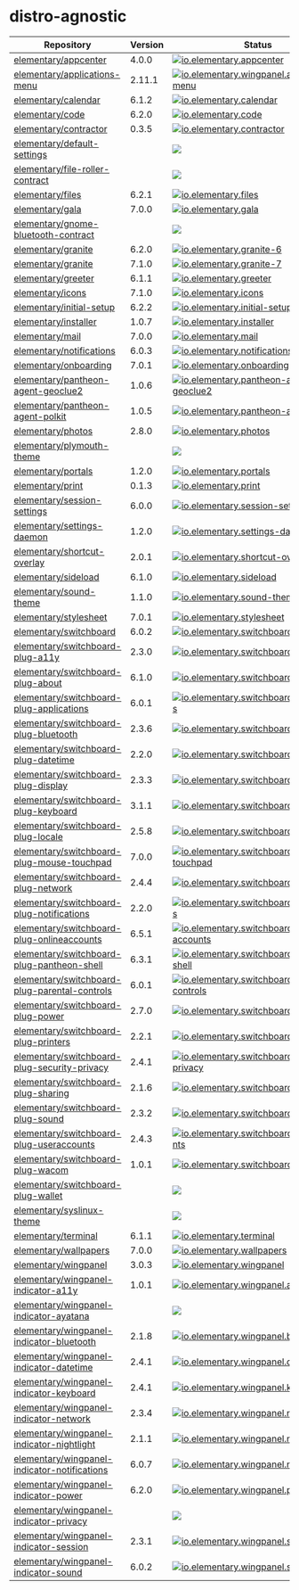 # distro-agnostic

| Repository | Version | Status | Ubuntu package name | Recipe |
| ---------- | ------- | ------ | ------------------- | ------ |
| [elementary/appcenter](https://github.com/elementary/appcenter) | 4.0.0 | [![io.elementary.appcenter](https://github.com/meisenzahl/distro-agnostic/actions/workflows/io.elementary.appcenter@ubuntu:22.04.yml/badge.svg)](https://github.com/meisenzahl/distro-agnostic/actions/workflows/io.elementary.appcenter@ubuntu:22.04.yml) |appcenter | [io.elementary.appcenter](packages/io.elementary.appcenter.yml) |
| [elementary/applications-menu](https://github.com/elementary/applications-menu) | 2.11.1 | [![io.elementary.wingpanel.applications-menu](https://github.com/meisenzahl/distro-agnostic/actions/workflows/io.elementary.wingpanel.applications-menu@ubuntu:22.04.yml/badge.svg)](https://github.com/meisenzahl/distro-agnostic/actions/workflows/io.elementary.wingpanel.applications-menu@ubuntu:22.04.yml) |slingshot-launcher | [io.elementary.wingpanel.applications-menu](packages/io.elementary.wingpanel.applications-menu.yml) |
| [elementary/calendar](https://github.com/elementary/calendar) | 6.1.2 | [![io.elementary.calendar](https://github.com/meisenzahl/distro-agnostic/actions/workflows/io.elementary.calendar@ubuntu:22.04.yml/badge.svg)](https://github.com/meisenzahl/distro-agnostic/actions/workflows/io.elementary.calendar@ubuntu:22.04.yml) |maya-calendar | [io.elementary.calendar](packages/io.elementary.calendar.yml) |
| [elementary/code](https://github.com/elementary/code) | 6.2.0 | [![io.elementary.code](https://github.com/meisenzahl/distro-agnostic/actions/workflows/io.elementary.code@ubuntu:22.04.yml/badge.svg)](https://github.com/meisenzahl/distro-agnostic/actions/workflows/io.elementary.code@ubuntu:22.04.yml) |io.elementary.code | [io.elementary.code](packages/io.elementary.code.yml) |
| [elementary/contractor](https://github.com/elementary/contractor) | 0.3.5 | [![io.elementary.contractor](https://github.com/meisenzahl/distro-agnostic/actions/workflows/io.elementary.contractor@ubuntu:22.04.yml/badge.svg)](https://github.com/meisenzahl/distro-agnostic/actions/workflows/io.elementary.contractor@ubuntu:22.04.yml) |contractor | [io.elementary.contractor](packages/io.elementary.contractor.yml) |
| [elementary/default-settings](https://github.com/elementary/default-settings) |  | [![](https://github.com/meisenzahl/distro-agnostic/actions/workflows/@ubuntu:22.04.yml/badge.svg)](https://github.com/meisenzahl/distro-agnostic/actions/workflows/@ubuntu:22.04.yml) | | [](packages/.yml) |
| [elementary/file-roller-contract](https://github.com/elementary/file-roller-contract) |  | [![](https://github.com/meisenzahl/distro-agnostic/actions/workflows/@ubuntu:22.04.yml/badge.svg)](https://github.com/meisenzahl/distro-agnostic/actions/workflows/@ubuntu:22.04.yml) | | [](packages/.yml) |
| [elementary/files](https://github.com/elementary/files) | 6.2.1 | [![io.elementary.files](https://github.com/meisenzahl/distro-agnostic/actions/workflows/io.elementary.files@ubuntu:22.04.yml/badge.svg)](https://github.com/meisenzahl/distro-agnostic/actions/workflows/io.elementary.files@ubuntu:22.04.yml) |pantheon-files | [io.elementary.files](packages/io.elementary.files.yml) |
| [elementary/gala](https://github.com/elementary/gala) | 7.0.0 | [![io.elementary.gala](https://github.com/meisenzahl/distro-agnostic/actions/workflows/io.elementary.gala@ubuntu:22.04.yml/badge.svg)](https://github.com/meisenzahl/distro-agnostic/actions/workflows/io.elementary.gala@ubuntu:22.04.yml) |gala | [io.elementary.gala](packages/io.elementary.gala.yml) |
| [elementary/gnome-bluetooth-contract](https://github.com/elementary/gnome-bluetooth-contract) |  | [![](https://github.com/meisenzahl/distro-agnostic/actions/workflows/@ubuntu:22.04.yml/badge.svg)](https://github.com/meisenzahl/distro-agnostic/actions/workflows/@ubuntu:22.04.yml) | | [](packages/.yml) |
| [elementary/granite](https://github.com/elementary/granite) | 6.2.0 | [![io.elementary.granite-6](https://github.com/meisenzahl/distro-agnostic/actions/workflows/io.elementary.granite-6@ubuntu:22.04.yml/badge.svg)](https://github.com/meisenzahl/distro-agnostic/actions/workflows/io.elementary.granite-6@ubuntu:22.04.yml) |libgranite6 | [io.elementary.granite-6](packages/io.elementary.granite-6.yml) |
| [elementary/granite](https://github.com/elementary/granite) | 7.1.0 | [![io.elementary.granite-7](https://github.com/meisenzahl/distro-agnostic/actions/workflows/io.elementary.granite-7@ubuntu:22.04.yml/badge.svg)](https://github.com/meisenzahl/distro-agnostic/actions/workflows/io.elementary.granite-7@ubuntu:22.04.yml) |libgranite7 | [io.elementary.granite-7](packages/io.elementary.granite-7.yml) |
| [elementary/greeter](https://github.com/elementary/greeter) | 6.1.1 | [![io.elementary.greeter](https://github.com/meisenzahl/distro-agnostic/actions/workflows/io.elementary.greeter@ubuntu:22.04.yml/badge.svg)](https://github.com/meisenzahl/distro-agnostic/actions/workflows/io.elementary.greeter@ubuntu:22.04.yml) |io.elementary.greeter | [io.elementary.greeter](packages/io.elementary.greeter.yml) |
| [elementary/icons](https://github.com/elementary/icons) | 7.1.0 | [![io.elementary.icons](https://github.com/meisenzahl/distro-agnostic/actions/workflows/io.elementary.icons@ubuntu:22.04.yml/badge.svg)](https://github.com/meisenzahl/distro-agnostic/actions/workflows/io.elementary.icons@ubuntu:22.04.yml) |elementary-icon-theme | [io.elementary.icons](packages/io.elementary.icons.yml) |
| [elementary/initial-setup](https://github.com/elementary/initial-setup) | 6.2.2 | [![io.elementary.initial-setup](https://github.com/meisenzahl/distro-agnostic/actions/workflows/io.elementary.initial-setup@ubuntu:22.04.yml/badge.svg)](https://github.com/meisenzahl/distro-agnostic/actions/workflows/io.elementary.initial-setup@ubuntu:22.04.yml) |io.elementary.initial-setup | [io.elementary.initial-setup](packages/io.elementary.initial-setup.yml) |
| [elementary/installer](https://github.com/elementary/installer) | 1.0.7 | [![io.elementary.installer](https://github.com/meisenzahl/distro-agnostic/actions/workflows/io.elementary.installer@ubuntu:22.04.yml/badge.svg)](https://github.com/meisenzahl/distro-agnostic/actions/workflows/io.elementary.installer@ubuntu:22.04.yml) |io.elementary.installer | [io.elementary.installer](packages/io.elementary.installer.yml) |
| [elementary/mail](https://github.com/elementary/mail) | 7.0.0 | [![io.elementary.mail](https://github.com/meisenzahl/distro-agnostic/actions/workflows/io.elementary.mail@ubuntu:22.04.yml/badge.svg)](https://github.com/meisenzahl/distro-agnostic/actions/workflows/io.elementary.mail@ubuntu:22.04.yml) |io.elementary.mail | [io.elementary.mail](packages/io.elementary.mail.yml) |
| [elementary/notifications](https://github.com/elementary/notifications) | 6.0.3 | [![io.elementary.notifications](https://github.com/meisenzahl/distro-agnostic/actions/workflows/io.elementary.notifications@ubuntu:22.04.yml/badge.svg)](https://github.com/meisenzahl/distro-agnostic/actions/workflows/io.elementary.notifications@ubuntu:22.04.yml) |io.elementary.notifications | [io.elementary.notifications](packages/io.elementary.notifications.yml) |
| [elementary/onboarding](https://github.com/elementary/onboarding) | 7.0.1 | [![io.elementary.onboarding](https://github.com/meisenzahl/distro-agnostic/actions/workflows/io.elementary.onboarding@ubuntu:22.04.yml/badge.svg)](https://github.com/meisenzahl/distro-agnostic/actions/workflows/io.elementary.onboarding@ubuntu:22.04.yml) |io.elementary.onboarding | [io.elementary.onboarding](packages/io.elementary.onboarding.yml) |
| [elementary/pantheon-agent-geoclue2](https://github.com/elementary/pantheon-agent-geoclue2) | 1.0.6 | [![io.elementary.pantheon-agent-geoclue2](https://github.com/meisenzahl/distro-agnostic/actions/workflows/io.elementary.pantheon-agent-geoclue2@ubuntu:22.04.yml/badge.svg)](https://github.com/meisenzahl/distro-agnostic/actions/workflows/io.elementary.pantheon-agent-geoclue2@ubuntu:22.04.yml) |pantheon-agent-geoclue2 | [io.elementary.pantheon-agent-geoclue2](packages/io.elementary.pantheon-agent-geoclue2.yml) |
| [elementary/pantheon-agent-polkit](https://github.com/elementary/pantheon-agent-polkit) | 1.0.5 | [![io.elementary.pantheon-agent-polkit](https://github.com/meisenzahl/distro-agnostic/actions/workflows/io.elementary.pantheon-agent-polkit@ubuntu:22.04.yml/badge.svg)](https://github.com/meisenzahl/distro-agnostic/actions/workflows/io.elementary.pantheon-agent-polkit@ubuntu:22.04.yml) |pantheon-agent-polkit | [io.elementary.pantheon-agent-polkit](packages/io.elementary.pantheon-agent-polkit.yml) |
| [elementary/photos](https://github.com/elementary/photos) | 2.8.0 | [![io.elementary.photos](https://github.com/meisenzahl/distro-agnostic/actions/workflows/io.elementary.photos@ubuntu:22.04.yml/badge.svg)](https://github.com/meisenzahl/distro-agnostic/actions/workflows/io.elementary.photos@ubuntu:22.04.yml) |pantheon-photos | [io.elementary.photos](packages/io.elementary.photos.yml) |
| [elementary/plymouth-theme](https://github.com/elementary/plymouth-theme) |  | [![](https://github.com/meisenzahl/distro-agnostic/actions/workflows/@ubuntu:22.04.yml/badge.svg)](https://github.com/meisenzahl/distro-agnostic/actions/workflows/@ubuntu:22.04.yml) | | [](packages/.yml) |
| [elementary/portals](https://github.com/elementary/portals) | 1.2.0 | [![io.elementary.portals](https://github.com/meisenzahl/distro-agnostic/actions/workflows/io.elementary.portals@ubuntu:22.04.yml/badge.svg)](https://github.com/meisenzahl/distro-agnostic/actions/workflows/io.elementary.portals@ubuntu:22.04.yml) |io.elementary.portals | [io.elementary.portals](packages/io.elementary.portals.yml) |
| [elementary/print](https://github.com/elementary/print) | 0.1.3 | [![io.elementary.print](https://github.com/meisenzahl/distro-agnostic/actions/workflows/io.elementary.print@ubuntu:22.04.yml/badge.svg)](https://github.com/meisenzahl/distro-agnostic/actions/workflows/io.elementary.print@ubuntu:22.04.yml) |io.elementary.print | [io.elementary.print](packages/io.elementary.print.yml) |
| [elementary/session-settings](https://github.com/elementary/session-settings) | 6.0.0 | [![io.elementary.session-settings](https://github.com/meisenzahl/distro-agnostic/actions/workflows/io.elementary.session-settings@ubuntu:22.04.yml/badge.svg)](https://github.com/meisenzahl/distro-agnostic/actions/workflows/io.elementary.session-settings@ubuntu:22.04.yml) |pantheon-xsession-settings | [io.elementary.session-settings](packages/io.elementary.session-settings.yml) |
| [elementary/settings-daemon](https://github.com/elementary/settings-daemon) | 1.2.0 | [![io.elementary.settings-daemon](https://github.com/meisenzahl/distro-agnostic/actions/workflows/io.elementary.settings-daemon@ubuntu:22.04.yml/badge.svg)](https://github.com/meisenzahl/distro-agnostic/actions/workflows/io.elementary.settings-daemon@ubuntu:22.04.yml) |io.elementary.settings-daemon | [io.elementary.settings-daemon](packages/io.elementary.settings-daemon.yml) |
| [elementary/shortcut-overlay](https://github.com/elementary/shortcut-overlay) | 2.0.1 | [![io.elementary.shortcut-overlay](https://github.com/meisenzahl/distro-agnostic/actions/workflows/io.elementary.shortcut-overlay@ubuntu:22.04.yml/badge.svg)](https://github.com/meisenzahl/distro-agnostic/actions/workflows/io.elementary.shortcut-overlay@ubuntu:22.04.yml) |io.elementary.shortcut-overlay | [io.elementary.shortcut-overlay](packages/io.elementary.shortcut-overlay.yml) |
| [elementary/sideload](https://github.com/elementary/sideload) | 6.1.0 | [![io.elementary.sideload](https://github.com/meisenzahl/distro-agnostic/actions/workflows/io.elementary.sideload@ubuntu:22.04.yml/badge.svg)](https://github.com/meisenzahl/distro-agnostic/actions/workflows/io.elementary.sideload@ubuntu:22.04.yml) |io.elementary.sideload | [io.elementary.sideload](packages/io.elementary.sideload.yml) |
| [elementary/sound-theme](https://github.com/elementary/sound-theme) | 1.1.0 | [![io.elementary.sound-theme](https://github.com/meisenzahl/distro-agnostic/actions/workflows/io.elementary.sound-theme@ubuntu:22.04.yml/badge.svg)](https://github.com/meisenzahl/distro-agnostic/actions/workflows/io.elementary.sound-theme@ubuntu:22.04.yml) |io.elementary.sound-theme | [io.elementary.sound-theme](packages/io.elementary.sound-theme.yml) |
| [elementary/stylesheet](https://github.com/elementary/stylesheet) | 7.0.1 | [![io.elementary.stylesheet](https://github.com/meisenzahl/distro-agnostic/actions/workflows/io.elementary.stylesheet@ubuntu:22.04.yml/badge.svg)](https://github.com/meisenzahl/distro-agnostic/actions/workflows/io.elementary.stylesheet@ubuntu:22.04.yml) |io.elementary.stylesheet | [io.elementary.stylesheet](packages/io.elementary.stylesheet.yml) |
| [elementary/switchboard](https://github.com/elementary/switchboard) | 6.0.2 | [![io.elementary.switchboard](https://github.com/meisenzahl/distro-agnostic/actions/workflows/io.elementary.switchboard@ubuntu:22.04.yml/badge.svg)](https://github.com/meisenzahl/distro-agnostic/actions/workflows/io.elementary.switchboard@ubuntu:22.04.yml) |switchboard | [io.elementary.switchboard](packages/io.elementary.switchboard.yml) |
| [elementary/switchboard-plug-a11y](https://github.com/elementary/switchboard-plug-a11y) | 2.3.0 | [![io.elementary.switchboard.a11y](https://github.com/meisenzahl/distro-agnostic/actions/workflows/io.elementary.switchboard.a11y@ubuntu:22.04.yml/badge.svg)](https://github.com/meisenzahl/distro-agnostic/actions/workflows/io.elementary.switchboard.a11y@ubuntu:22.04.yml) |switchboard-plug-a11y | [io.elementary.switchboard.a11y](packages/io.elementary.switchboard.a11y.yml) |
| [elementary/switchboard-plug-about](https://github.com/elementary/switchboard-plug-about) | 6.1.0 | [![io.elementary.switchboard.about](https://github.com/meisenzahl/distro-agnostic/actions/workflows/io.elementary.switchboard.about@ubuntu:22.04.yml/badge.svg)](https://github.com/meisenzahl/distro-agnostic/actions/workflows/io.elementary.switchboard.about@ubuntu:22.04.yml) |switchboard-plug-about | [io.elementary.switchboard.about](packages/io.elementary.switchboard.about.yml) |
| [elementary/switchboard-plug-applications](https://github.com/elementary/switchboard-plug-applications) | 6.0.1 | [![io.elementary.switchboard.applications](https://github.com/meisenzahl/distro-agnostic/actions/workflows/io.elementary.switchboard.applications@ubuntu:22.04.yml/badge.svg)](https://github.com/meisenzahl/distro-agnostic/actions/workflows/io.elementary.switchboard.applications@ubuntu:22.04.yml) |switchboard-plug-applications | [io.elementary.switchboard.applications](packages/io.elementary.switchboard.applications.yml) |
| [elementary/switchboard-plug-bluetooth](https://github.com/elementary/switchboard-plug-bluetooth) | 2.3.6 | [![io.elementary.switchboard.bluetooth](https://github.com/meisenzahl/distro-agnostic/actions/workflows/io.elementary.switchboard.bluetooth@ubuntu:22.04.yml/badge.svg)](https://github.com/meisenzahl/distro-agnostic/actions/workflows/io.elementary.switchboard.bluetooth@ubuntu:22.04.yml) |switchboard-plug-bluetooth | [io.elementary.switchboard.bluetooth](packages/io.elementary.switchboard.bluetooth.yml) |
| [elementary/switchboard-plug-datetime](https://github.com/elementary/switchboard-plug-datetime) | 2.2.0 | [![io.elementary.switchboard.datetime](https://github.com/meisenzahl/distro-agnostic/actions/workflows/io.elementary.switchboard.datetime@ubuntu:22.04.yml/badge.svg)](https://github.com/meisenzahl/distro-agnostic/actions/workflows/io.elementary.switchboard.datetime@ubuntu:22.04.yml) |switchboard-plug-datetime | [io.elementary.switchboard.datetime](packages/io.elementary.switchboard.datetime.yml) |
| [elementary/switchboard-plug-display](https://github.com/elementary/switchboard-plug-display) | 2.3.3 | [![io.elementary.switchboard.display](https://github.com/meisenzahl/distro-agnostic/actions/workflows/io.elementary.switchboard.display@ubuntu:22.04.yml/badge.svg)](https://github.com/meisenzahl/distro-agnostic/actions/workflows/io.elementary.switchboard.display@ubuntu:22.04.yml) |switchboard-plug-display | [io.elementary.switchboard.display](packages/io.elementary.switchboard.display.yml) |
| [elementary/switchboard-plug-keyboard](https://github.com/elementary/switchboard-plug-keyboard) | 3.1.1 | [![io.elementary.switchboard.keyboard](https://github.com/meisenzahl/distro-agnostic/actions/workflows/io.elementary.switchboard.keyboard@ubuntu:22.04.yml/badge.svg)](https://github.com/meisenzahl/distro-agnostic/actions/workflows/io.elementary.switchboard.keyboard@ubuntu:22.04.yml) |switchboard-plug-keyboard | [io.elementary.switchboard.keyboard](packages/io.elementary.switchboard.keyboard.yml) |
| [elementary/switchboard-plug-locale](https://github.com/elementary/switchboard-plug-locale) | 2.5.8 | [![io.elementary.switchboard.locale](https://github.com/meisenzahl/distro-agnostic/actions/workflows/io.elementary.switchboard.locale@ubuntu:22.04.yml/badge.svg)](https://github.com/meisenzahl/distro-agnostic/actions/workflows/io.elementary.switchboard.locale@ubuntu:22.04.yml) |switchboard-plug-locale | [io.elementary.switchboard.locale](packages/io.elementary.switchboard.locale.yml) |
| [elementary/switchboard-plug-mouse-touchpad](https://github.com/elementary/switchboard-plug-mouse-touchpad) | 7.0.0 | [![io.elementary.switchboard.mouse-touchpad](https://github.com/meisenzahl/distro-agnostic/actions/workflows/io.elementary.switchboard.mouse-touchpad@ubuntu:22.04.yml/badge.svg)](https://github.com/meisenzahl/distro-agnostic/actions/workflows/io.elementary.switchboard.mouse-touchpad@ubuntu:22.04.yml) |switchboard-plug-mouse-touchpad | [io.elementary.switchboard.mouse-touchpad](packages/io.elementary.switchboard.mouse-touchpad.yml) |
| [elementary/switchboard-plug-network](https://github.com/elementary/switchboard-plug-network) | 2.4.4 | [![io.elementary.switchboard.networking](https://github.com/meisenzahl/distro-agnostic/actions/workflows/io.elementary.switchboard.networking@ubuntu:22.04.yml/badge.svg)](https://github.com/meisenzahl/distro-agnostic/actions/workflows/io.elementary.switchboard.networking@ubuntu:22.04.yml) |switchboard-plug-networking | [io.elementary.switchboard.networking](packages/io.elementary.switchboard.networking.yml) |
| [elementary/switchboard-plug-notifications](https://github.com/elementary/switchboard-plug-notifications) | 2.2.0 | [![io.elementary.switchboard.notifications](https://github.com/meisenzahl/distro-agnostic/actions/workflows/io.elementary.switchboard.notifications@ubuntu:22.04.yml/badge.svg)](https://github.com/meisenzahl/distro-agnostic/actions/workflows/io.elementary.switchboard.notifications@ubuntu:22.04.yml) |switchboard-plug-notifications | [io.elementary.switchboard.notifications](packages/io.elementary.switchboard.notifications.yml) |
| [elementary/switchboard-plug-onlineaccounts](https://github.com/elementary/switchboard-plug-onlineaccounts) | 6.5.1 | [![io.elementary.switchboard.online-accounts](https://github.com/meisenzahl/distro-agnostic/actions/workflows/io.elementary.switchboard.online-accounts@ubuntu:22.04.yml/badge.svg)](https://github.com/meisenzahl/distro-agnostic/actions/workflows/io.elementary.switchboard.online-accounts@ubuntu:22.04.yml) |switchboard-plug-online-accounts | [io.elementary.switchboard.online-accounts](packages/io.elementary.switchboard.online-accounts.yml) |
| [elementary/switchboard-plug-pantheon-shell](https://github.com/elementary/switchboard-plug-pantheon-shell) | 6.3.1 | [![io.elementary.switchboard.pantheon-shell](https://github.com/meisenzahl/distro-agnostic/actions/workflows/io.elementary.switchboard.pantheon-shell@ubuntu:22.04.yml/badge.svg)](https://github.com/meisenzahl/distro-agnostic/actions/workflows/io.elementary.switchboard.pantheon-shell@ubuntu:22.04.yml) |switchboard-plug-pantheon-shell | [io.elementary.switchboard.pantheon-shell](packages/io.elementary.switchboard.pantheon-shell.yml) |
| [elementary/switchboard-plug-parental-controls](https://github.com/elementary/switchboard-plug-parental-controls) | 6.0.1 | [![io.elementary.switchboard.parental-controls](https://github.com/meisenzahl/distro-agnostic/actions/workflows/io.elementary.switchboard.parental-controls@ubuntu:22.04.yml/badge.svg)](https://github.com/meisenzahl/distro-agnostic/actions/workflows/io.elementary.switchboard.parental-controls@ubuntu:22.04.yml) |switchboard-plug-parental-controls | [io.elementary.switchboard.parental-controls](packages/io.elementary.switchboard.parental-controls.yml) |
| [elementary/switchboard-plug-power](https://github.com/elementary/switchboard-plug-power) | 2.7.0 | [![io.elementary.switchboard.power](https://github.com/meisenzahl/distro-agnostic/actions/workflows/io.elementary.switchboard.power@ubuntu:22.04.yml/badge.svg)](https://github.com/meisenzahl/distro-agnostic/actions/workflows/io.elementary.switchboard.power@ubuntu:22.04.yml) |switchboard-plug-power | [io.elementary.switchboard.power](packages/io.elementary.switchboard.power.yml) |
| [elementary/switchboard-plug-printers](https://github.com/elementary/switchboard-plug-printers) | 2.2.1 | [![io.elementary.switchboard.printers](https://github.com/meisenzahl/distro-agnostic/actions/workflows/io.elementary.switchboard.printers@ubuntu:22.04.yml/badge.svg)](https://github.com/meisenzahl/distro-agnostic/actions/workflows/io.elementary.switchboard.printers@ubuntu:22.04.yml) |switchboard-plug-printers | [io.elementary.switchboard.printers](packages/io.elementary.switchboard.printers.yml) |
| [elementary/switchboard-plug-security-privacy](https://github.com/elementary/switchboard-plug-security-privacy) | 2.4.1 | [![io.elementary.switchboard.security-privacy](https://github.com/meisenzahl/distro-agnostic/actions/workflows/io.elementary.switchboard.security-privacy@ubuntu:22.04.yml/badge.svg)](https://github.com/meisenzahl/distro-agnostic/actions/workflows/io.elementary.switchboard.security-privacy@ubuntu:22.04.yml) |switchboard-plug-security-privacy | [io.elementary.switchboard.security-privacy](packages/io.elementary.switchboard.security-privacy.yml) |
| [elementary/switchboard-plug-sharing](https://github.com/elementary/switchboard-plug-sharing) | 2.1.6 | [![io.elementary.switchboard.sharing](https://github.com/meisenzahl/distro-agnostic/actions/workflows/io.elementary.switchboard.sharing@ubuntu:22.04.yml/badge.svg)](https://github.com/meisenzahl/distro-agnostic/actions/workflows/io.elementary.switchboard.sharing@ubuntu:22.04.yml) |switchboard-plug-sharing | [io.elementary.switchboard.sharing](packages/io.elementary.switchboard.sharing.yml) |
| [elementary/switchboard-plug-sound](https://github.com/elementary/switchboard-plug-sound) | 2.3.2 | [![io.elementary.switchboard.sound](https://github.com/meisenzahl/distro-agnostic/actions/workflows/io.elementary.switchboard.sound@ubuntu:22.04.yml/badge.svg)](https://github.com/meisenzahl/distro-agnostic/actions/workflows/io.elementary.switchboard.sound@ubuntu:22.04.yml) |switchboard-plug-sound | [io.elementary.switchboard.sound](packages/io.elementary.switchboard.sound.yml) |
| [elementary/switchboard-plug-useraccounts](https://github.com/elementary/switchboard-plug-useraccounts) | 2.4.3 | [![io.elementary.switchboard.useraccounts](https://github.com/meisenzahl/distro-agnostic/actions/workflows/io.elementary.switchboard.useraccounts@ubuntu:22.04.yml/badge.svg)](https://github.com/meisenzahl/distro-agnostic/actions/workflows/io.elementary.switchboard.useraccounts@ubuntu:22.04.yml) |switchboard-plug-useraccounts | [io.elementary.switchboard.useraccounts](packages/io.elementary.switchboard.useraccounts.yml) |
| [elementary/switchboard-plug-wacom](https://github.com/elementary/switchboard-plug-wacom) | 1.0.1 | [![io.elementary.switchboard.wacom](https://github.com/meisenzahl/distro-agnostic/actions/workflows/io.elementary.switchboard.wacom@ubuntu:22.04.yml/badge.svg)](https://github.com/meisenzahl/distro-agnostic/actions/workflows/io.elementary.switchboard.wacom@ubuntu:22.04.yml) |io.elementary.switchboard.wacom | [io.elementary.switchboard.wacom](packages/io.elementary.switchboard.wacom.yml) |
| [elementary/switchboard-plug-wallet](https://github.com/elementary/switchboard-plug-wallet) |  | [![](https://github.com/meisenzahl/distro-agnostic/actions/workflows/@ubuntu:22.04.yml/badge.svg)](https://github.com/meisenzahl/distro-agnostic/actions/workflows/@ubuntu:22.04.yml) | | [](packages/.yml) |
| [elementary/syslinux-theme](https://github.com/elementary/syslinux-theme) |  | [![](https://github.com/meisenzahl/distro-agnostic/actions/workflows/@ubuntu:22.04.yml/badge.svg)](https://github.com/meisenzahl/distro-agnostic/actions/workflows/@ubuntu:22.04.yml) | | [](packages/.yml) |
| [elementary/terminal](https://github.com/elementary/terminal) | 6.1.1 | [![io.elementary.terminal](https://github.com/meisenzahl/distro-agnostic/actions/workflows/io.elementary.terminal@ubuntu:22.04.yml/badge.svg)](https://github.com/meisenzahl/distro-agnostic/actions/workflows/io.elementary.terminal@ubuntu:22.04.yml) |io.elementary.terminal | [io.elementary.terminal](packages/io.elementary.terminal.yml) |
| [elementary/wallpapers](https://github.com/elementary/wallpapers) | 7.0.0 | [![io.elementary.wallpapers](https://github.com/meisenzahl/distro-agnostic/actions/workflows/io.elementary.wallpapers@ubuntu:22.04.yml/badge.svg)](https://github.com/meisenzahl/distro-agnostic/actions/workflows/io.elementary.wallpapers@ubuntu:22.04.yml) |elementary-wallpapers | [io.elementary.wallpapers](packages/io.elementary.wallpapers.yml) |
| [elementary/wingpanel](https://github.com/elementary/wingpanel) | 3.0.3 | [![io.elementary.wingpanel](https://github.com/meisenzahl/distro-agnostic/actions/workflows/io.elementary.wingpanel@ubuntu:22.04.yml/badge.svg)](https://github.com/meisenzahl/distro-agnostic/actions/workflows/io.elementary.wingpanel@ubuntu:22.04.yml) |io.elementary.wingpanel | [io.elementary.wingpanel](packages/io.elementary.wingpanel.yml) |
| [elementary/wingpanel-indicator-a11y](https://github.com/elementary/wingpanel-indicator-a11y) | 1.0.1 | [![io.elementary.wingpanel.a11y](https://github.com/meisenzahl/distro-agnostic/actions/workflows/io.elementary.wingpanel.a11y@ubuntu:22.04.yml/badge.svg)](https://github.com/meisenzahl/distro-agnostic/actions/workflows/io.elementary.wingpanel.a11y@ubuntu:22.04.yml) |wingpanel-indicator-a11y | [io.elementary.wingpanel.a11y](packages/io.elementary.wingpanel.a11y.yml) |
| [elementary/wingpanel-indicator-ayatana](https://github.com/elementary/wingpanel-indicator-ayatana) |  | [![](https://github.com/meisenzahl/distro-agnostic/actions/workflows/@ubuntu:22.04.yml/badge.svg)](https://github.com/meisenzahl/distro-agnostic/actions/workflows/@ubuntu:22.04.yml) | | [](packages/.yml) |
| [elementary/wingpanel-indicator-bluetooth](https://github.com/elementary/wingpanel-indicator-bluetooth) | 2.1.8 | [![io.elementary.wingpanel.bluetooth](https://github.com/meisenzahl/distro-agnostic/actions/workflows/io.elementary.wingpanel.bluetooth@ubuntu:22.04.yml/badge.svg)](https://github.com/meisenzahl/distro-agnostic/actions/workflows/io.elementary.wingpanel.bluetooth@ubuntu:22.04.yml) |wingpanel-indicator-bluetooth | [io.elementary.wingpanel.bluetooth](packages/io.elementary.wingpanel.bluetooth.yml) |
| [elementary/wingpanel-indicator-datetime](https://github.com/elementary/wingpanel-indicator-datetime) | 2.4.1 | [![io.elementary.wingpanel.datetime](https://github.com/meisenzahl/distro-agnostic/actions/workflows/io.elementary.wingpanel.datetime@ubuntu:22.04.yml/badge.svg)](https://github.com/meisenzahl/distro-agnostic/actions/workflows/io.elementary.wingpanel.datetime@ubuntu:22.04.yml) |wingpanel-indicator-datetime | [io.elementary.wingpanel.datetime](packages/io.elementary.wingpanel.datetime.yml) |
| [elementary/wingpanel-indicator-keyboard](https://github.com/elementary/wingpanel-indicator-keyboard) | 2.4.1 | [![io.elementary.wingpanel.keyboard](https://github.com/meisenzahl/distro-agnostic/actions/workflows/io.elementary.wingpanel.keyboard@ubuntu:22.04.yml/badge.svg)](https://github.com/meisenzahl/distro-agnostic/actions/workflows/io.elementary.wingpanel.keyboard@ubuntu:22.04.yml) |wingpanel-indicator-keyboard | [io.elementary.wingpanel.keyboard](packages/io.elementary.wingpanel.keyboard.yml) |
| [elementary/wingpanel-indicator-network](https://github.com/elementary/wingpanel-indicator-network) | 2.3.4 | [![io.elementary.wingpanel.network](https://github.com/meisenzahl/distro-agnostic/actions/workflows/io.elementary.wingpanel.network@ubuntu:22.04.yml/badge.svg)](https://github.com/meisenzahl/distro-agnostic/actions/workflows/io.elementary.wingpanel.network@ubuntu:22.04.yml) |wingpanel-indicator-network | [io.elementary.wingpanel.network](packages/io.elementary.wingpanel.network.yml) |
| [elementary/wingpanel-indicator-nightlight](https://github.com/elementary/wingpanel-indicator-nightlight) | 2.1.1 | [![io.elementary.wingpanel.nightlight](https://github.com/meisenzahl/distro-agnostic/actions/workflows/io.elementary.wingpanel.nightlight@ubuntu:22.04.yml/badge.svg)](https://github.com/meisenzahl/distro-agnostic/actions/workflows/io.elementary.wingpanel.nightlight@ubuntu:22.04.yml) |wingpanel-indicator-nightlight | [io.elementary.wingpanel.nightlight](packages/io.elementary.wingpanel.nightlight.yml) |
| [elementary/wingpanel-indicator-notifications](https://github.com/elementary/wingpanel-indicator-notifications) | 6.0.7 | [![io.elementary.wingpanel.notifications](https://github.com/meisenzahl/distro-agnostic/actions/workflows/io.elementary.wingpanel.notifications@ubuntu:22.04.yml/badge.svg)](https://github.com/meisenzahl/distro-agnostic/actions/workflows/io.elementary.wingpanel.notifications@ubuntu:22.04.yml) |wingpanel-indicator-notifications | [io.elementary.wingpanel.notifications](packages/io.elementary.wingpanel.notifications.yml) |
| [elementary/wingpanel-indicator-power](https://github.com/elementary/wingpanel-indicator-power) | 6.2.0 | [![io.elementary.wingpanel.power](https://github.com/meisenzahl/distro-agnostic/actions/workflows/io.elementary.wingpanel.power@ubuntu:22.04.yml/badge.svg)](https://github.com/meisenzahl/distro-agnostic/actions/workflows/io.elementary.wingpanel.power@ubuntu:22.04.yml) |wingpanel-indicator-power | [io.elementary.wingpanel.power](packages/io.elementary.wingpanel.power.yml) |
| [elementary/wingpanel-indicator-privacy](https://github.com/elementary/wingpanel-indicator-privacy) |  | [![](https://github.com/meisenzahl/distro-agnostic/actions/workflows/@ubuntu:22.04.yml/badge.svg)](https://github.com/meisenzahl/distro-agnostic/actions/workflows/@ubuntu:22.04.yml) | | [](packages/.yml) |
| [elementary/wingpanel-indicator-session](https://github.com/elementary/wingpanel-indicator-session) | 2.3.1 | [![io.elementary.wingpanel.session](https://github.com/meisenzahl/distro-agnostic/actions/workflows/io.elementary.wingpanel.session@ubuntu:22.04.yml/badge.svg)](https://github.com/meisenzahl/distro-agnostic/actions/workflows/io.elementary.wingpanel.session@ubuntu:22.04.yml) |wingpanel-indicator-session | [io.elementary.wingpanel.session](packages/io.elementary.wingpanel.session.yml) |
| [elementary/wingpanel-indicator-sound](https://github.com/elementary/wingpanel-indicator-sound) | 6.0.2 | [![io.elementary.wingpanel.sound](https://github.com/meisenzahl/distro-agnostic/actions/workflows/io.elementary.wingpanel.sound@ubuntu:22.04.yml/badge.svg)](https://github.com/meisenzahl/distro-agnostic/actions/workflows/io.elementary.wingpanel.sound@ubuntu:22.04.yml) |wingpanel-indicator-sound | [io.elementary.wingpanel.sound](packages/io.elementary.wingpanel.sound.yml) |
